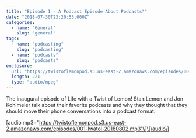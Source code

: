 ```yaml
---
title: "Episode 1 - A Podcast Episode About Podcasts?"
date: "2018-07-30T23:20:55.000Z"
categories:
  - name: "General"
    slug: "general"
tags:
  - name: "podcasting"
    slug: "podcasting"
  - name: "podcasts"
    slug: "podcasts"
enclosure:
  url: "https://twistoflemonpod.s3.us-east-2.amazonaws.com/episodes/001-lwatol-20180802.mp3"
  length: 221
  type: "audio/mpeg"
---
```


The inaugural episode of Life with a Twist of Lemon! Stan Lemon and Jon Kohlmeier talk about their favorite podcasts and why they thought that they should move their phone conversations into a podcast format.

\[audio mp3="https://twistoflemonpod.s3.us-east-2.amazonaws.com/episodes/001-lwatol-20180802.mp3"\]\[/audio\]

